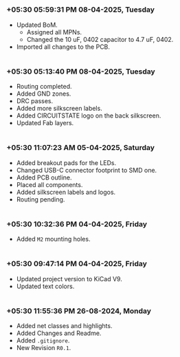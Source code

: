 

#
### **+05:30 05:59:31 PM 08-04-2025, Tuesday**

  - Updated BoM.
    - Assigned all MPNs.
    - Changed the 10 uF, 0402 capacitor to 4.7 uF, 0402.
  - Imported all changes to the PCB.

#
### **+05:30 05:13:40 PM 08-04-2025, Tuesday**

  - Routing completed.
  - Added GND zones.
  - DRC passes.
  - Added more silkscreen labels.
  - Added CIRCUITSTATE logo on the back silkscreen.
  - Updated Fab layers.

#
### **+05:30 11:07:23 AM 05-04-2025, Saturday**

  - Added breakout pads for the LEDs.
  - Changed USB-C connector footprint to SMD one.
  - Added PCB outline.
  - Placed all components.
  - Added silkscreen labels and logos.
  - Routing pending.

#
### **+05:30 10:32:36 PM 04-04-2025, Friday**

  - Added `M2` mounting holes.

#
### **+05:30 09:47:14 PM 04-04-2025, Friday**

  - Updated project version to KiCad V9.
  - Updated text colors.

#
### **+05:30 11:55:36 PM 26-08-2024, Monday**

  - Added net classes and highlights.
  - Added Changes and Readme.
  - Added `.gitignore`.
  - New Revision `R0.1`.
